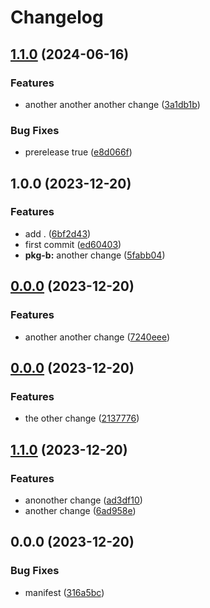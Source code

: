 # Changelog

## [1.1.0](https://github.com/Joseph-Hwang-Learning-Note/release-please-playground/compare/release-please-playground-v1.0.0...release-please-playground-v1.1.0) (2024-06-16)


### Features

* another another another change ([3a1db1b](https://github.com/Joseph-Hwang-Learning-Note/release-please-playground/commit/3a1db1b034cfd1e3904f35eec289ce56010ce01b))


### Bug Fixes

* prerelease true ([e8d066f](https://github.com/Joseph-Hwang-Learning-Note/release-please-playground/commit/e8d066f322b8a79263ff9fd47dc5ed6ee4c47ccb))

## 1.0.0 (2023-12-20)


### Features

* add . ([6bf2d43](https://github.com/Joseph-Hwang-Learning-Note/release-please-playground/commit/6bf2d437c27b1a7c6cceb39bbd8386702842ea14))
* first commit ([ed60403](https://github.com/Joseph-Hwang-Learning-Note/release-please-playground/commit/ed6040359b0cdbc6f974ced78d7729a65a9d1994))
* **pkg-b:** another change ([5fabb04](https://github.com/Joseph-Hwang-Learning-Note/release-please-playground/commit/5fabb0494f8746ef56fffa0d8ede12b7bf145ac9))

## [0.0.0](https://github.com/Joseph-Hwang-Learning-Note/release-please-playground/compare/release-please-playground-v0.0.0...release-please-playground-v0.0.0) (2023-12-20)


### Features

* another another change ([7240eee](https://github.com/Joseph-Hwang-Learning-Note/release-please-playground/commit/7240eee92b8974998ab4c71cd0a965adbab9eca7))

## [0.0.0](https://github.com/Joseph-Hwang-Learning-Note/release-please-playground/compare/release-please-playground-v1.1.0...release-please-playground-v0.0.0) (2023-12-20)


### Features

* the other change ([2137776](https://github.com/Joseph-Hwang-Learning-Note/release-please-playground/commit/21377760f9ed0a62b4a5b737cd1113aa7c3f986e))

## [1.1.0](https://github.com/Joseph-Hwang-Learning-Note/release-please-playground/compare/release-please-playground-v0.0.0...release-please-playground-v1.1.0) (2023-12-20)


### Features

* anonother change ([ad3df10](https://github.com/Joseph-Hwang-Learning-Note/release-please-playground/commit/ad3df10b2d6a61589b74777e000e2e441a05d305))
* another change ([6ad958e](https://github.com/Joseph-Hwang-Learning-Note/release-please-playground/commit/6ad958e01580f9e9848a123cd5b5ce63a7764ac3))

## 0.0.0 (2023-12-20)


### Bug Fixes

* manifest ([316a5bc](https://github.com/Joseph-Hwang-Learning-Note/release-please-playground/commit/316a5bc20066d76305b7ed219a95ad1a01bcdbfc))
